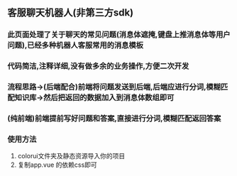 ## 客服聊天机器人(非第三方sdk)

### 此页面处理了关于聊天的常见问题(消息体遮掩,键盘上推消息体等用户问题),已经多种机器人客服常用的消息模板
### 代码简洁,注释详细,没有做多余的业务操作,方便二次开发
### 流程思路->(后端配合)前端将问题发送到后端,后端应进行分词,模糊匹配知识库->然后把返回的数据加入到消息体数组即可
### (纯前端)前端提前写好问题和答案,直接进行分词,模糊匹配返回答案

### 使用方法

1. colorui文件夹及静态资源导入你的项目
2. 复制app.vue 的依赖css即可
